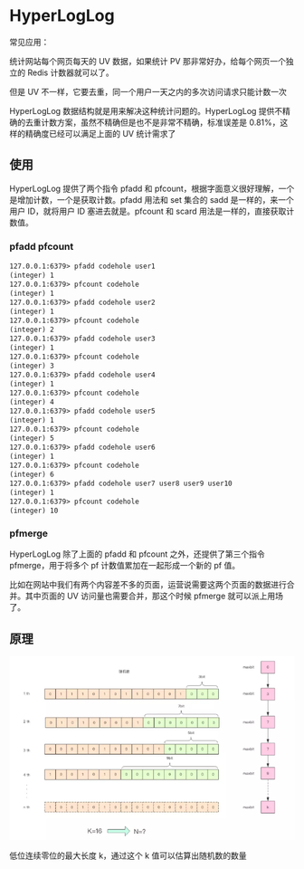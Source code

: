 # HyperLogLog





常见应用：

统计网站每个网页每天的 UV 数据，如果统计 PV 那非常好办，给每个网页一个独立的 Redis 计数器就可以了。

但是 UV 不一样，它要去重，同一个用户一天之内的多次访问请求只能计数一次



 HyperLogLog 数据结构就是用来解决这种统计问题的。HyperLogLog 提供不精确的去重计数方案，虽然不精确但是也不是非常不精确，标准误差是 0.81%，这样的精确度已经可以满足上面的 UV 统计需求了



## 使用

HyperLogLog 提供了两个指令 pfadd 和 pfcount，根据字面意义很好理解，一个是增加计数，一个是获取计数。pfadd 用法和 set 集合的 sadd 是一样的，来一个用户 ID，就将用户 ID 塞进去就是。pfcount 和 scard 用法是一样的，直接获取计数值。



### pfadd pfcount

```shell
127.0.0.1:6379> pfadd codehole user1
(integer) 1
127.0.0.1:6379> pfcount codehole
(integer) 1
127.0.0.1:6379> pfadd codehole user2
(integer) 1
127.0.0.1:6379> pfcount codehole
(integer) 2
127.0.0.1:6379> pfadd codehole user3
(integer) 1
127.0.0.1:6379> pfcount codehole
(integer) 3
127.0.0.1:6379> pfadd codehole user4
(integer) 1
127.0.0.1:6379> pfcount codehole
(integer) 4
127.0.0.1:6379> pfadd codehole user5
(integer) 1
127.0.0.1:6379> pfcount codehole
(integer) 5
127.0.0.1:6379> pfadd codehole user6
(integer) 1
127.0.0.1:6379> pfcount codehole
(integer) 6
127.0.0.1:6379> pfadd codehole user7 user8 user9 user10
(integer) 1
127.0.0.1:6379> pfcount codehole
(integer) 10
```





### pfmerge

HyperLogLog 除了上面的 pfadd 和 pfcount 之外，还提供了第三个指令 pfmerge，用于将多个 pf 计数值累加在一起形成一个新的 pf 值。

比如在网站中我们有两个内容差不多的页面，运营说需要这两个页面的数据进行合并。其中页面的 UV 访问量也需要合并，那这个时候 pfmerge 就可以派上用场了。







## 原理

![1565963412059](assets/大数据统计HyperLogLog/1565963412059.png)

低位连续零位的最大长度 k，通过这个 k 值可以估算出随机数的数量